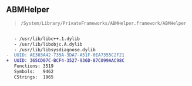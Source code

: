 ## ABMHelper

> `/System/Library/PrivateFrameworks/ABMHelper.framework/ABMHelper`

```diff

   - /usr/lib/libc++.1.dylib
   - /usr/lib/libobjc.A.dylib
   - /usr/lib/libsysdiagnose.dylib
-  UUID: AE303A42-735A-3DA7-A51F-0EA7355C2F21
+  UUID: 365CD07C-BCF4-3527-936D-87C099AAC98C
   Functions: 3519
   Symbols:   9462
   CStrings:  1965

```
